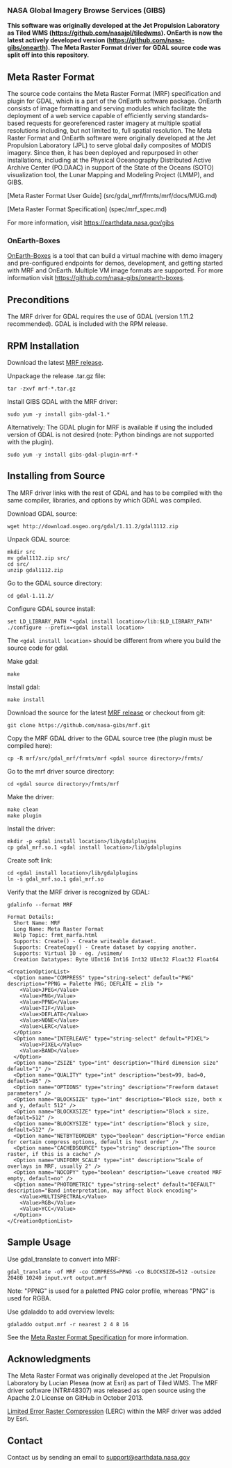 ### NASA Global Imagery Browse Services (GIBS)

**This software was originally developed at the Jet Propulsion Laboratory as Tiled WMS (https://github.com/nasajpl/tiledwms).  OnEarth is now the latest actively developed version (https://github.com/nasa-gibs/onearth).  The Meta Raster Format driver for GDAL source code was split off into this repository.**

## Meta Raster Format

The source code contains the Meta Raster Format (MRF) specification and plugin for GDAL, which is a part of the OnEarth software package.  OnEarth consists of image formatting and serving modules which facilitate the deployment of a web service capable of efficiently serving standards-based requests for georeferenced raster imagery at multiple spatial resolutions including, but not limited to, full spatial resolution.  The Meta Raster Format and OnEarth software were originally developed at the Jet Propulsion Laboratory (JPL) to serve global daily composites of MODIS imagery.  Since then, it has been deployed and repurposed in other installations, including at the Physical Oceanography Distributed Active Archive Center (PO.DAAC) in support of the State of the Oceans (SOTO) visualization tool, the Lunar Mapping and Modeling Project (LMMP), and GIBS.

[Meta Raster Format User Guide] (src/gdal_mrf/frmts/mrf/docs/MUG.md)

[Meta Raster Format Specification] (spec/mrf_spec.md)

For more information, visit https://earthdata.nasa.gov/gibs

### OnEarth-Boxes
[OnEarth-Boxes](https://github.com/nasa-gibs/onearth-boxes) is a tool that can build a virtual machine with demo imagery and pre-configured endpoints for demos, development, and getting started with MRF and OnEarth. Multiple VM image formats are supported. For more information visit https://github.com/nasa-gibs/onearth-boxes.

## Preconditions

The MRF driver for GDAL requires the use of GDAL (version 1.11.2 recommended).  GDAL is included with the RPM release.

## RPM Installation

Download the latest [MRF release](https://github.com/nasa-gibs/mrf/releases).

Unpackage the release .tar.gz file:
```
tar -zxvf mrf-*.tar.gz
```

Install GIBS GDAL with the MRF driver:
```
sudo yum -y install gibs-gdal-1.*
```

Alternatively: The GDAL plugin for MRF is available if using the included version of GDAL is not desired (note: Python bindings are not supported with the plugin).
```
sudo yum -y install gibs-gdal-plugin-mrf-*
```

## Installing from Source
 
The MRF driver links with the rest of GDAL and has to be compiled with the same compiler, libraries, and options by which GDAL was compiled.

Download GDAL source:
```
wget http://download.osgeo.org/gdal/1.11.2/gdal1112.zip
```

Unpack GDAL source:
```
mkdir src
mv gdal1112.zip src/
cd src/
unzip gdal1112.zip
```
 
Go to the GDAL source directory:
```
cd gdal-1.11.2/
``` 

Configure GDAL source install:
```
set LD_LIBRARY_PATH "<gdal install location>/lib:$LD_LIBRARY_PATH"
./configure --prefix=<gdal install location>
```
The ```<gdal install location>``` should be different from where you build the source code for gdal.

Make gdal:
```
make
```

Install gdal:
```
make install
```

Download the source for the latest [MRF release](https://github.com/nasa-gibs/mrf/releases) or checkout from git:
```
git clone https://github.com/nasa-gibs/mrf.git
```

Copy the MRF GDAL driver to the GDAL source tree (the plugin must be compiled here):
```
cp -R mrf/src/gdal_mrf/frmts/mrf <gdal source directory>/frmts/
```

Go to the mrf driver source directory:
```
cd <gdal source directory>/frmts/mrf
```
 
Make the driver:
```
make clean
make plugin
```

Install the driver:
```
mkdir -p <gdal install location>/lib/gdalplugins
cp gdal_mrf.so.1 <gdal install location>/lib/gdalplugins
```
 
Create soft link:
```
cd <gdal install location>/lib/gdalplugins
ln -s gdal_mrf.so.1 gdal_mrf.so
```
 
Verify that the MRF driver is recognized by GDAL:
```
gdalinfo --format MRF

Format Details:
  Short Name: MRF
  Long Name: Meta Raster Format
  Help Topic: frmt_marfa.html
  Supports: Create() - Create writeable dataset.
  Supports: CreateCopy() - Create dataset by copying another.
  Supports: Virtual IO - eg. /vsimem/
  Creation Datatypes: Byte UInt16 Int16 Int32 UInt32 Float32 Float64

<CreationOptionList>
  <Option name="COMPRESS" type="string-select" default="PNG" description="PPNG = Palette PNG; DEFLATE = zlib ">
    <Value>JPEG</Value>
    <Value>PNG</Value>
    <Value>PPNG</Value>
    <Value>TIF</Value>
    <Value>DEFLATE</Value>
    <Value>NONE</Value>
    <Value>LERC</Value>
  </Option>
  <Option name="INTERLEAVE" type="string-select" default="PIXEL">
    <Value>PIXEL</Value>
    <Value>BAND</Value>
  </Option>
  <Option name="ZSIZE" type="int" description="Third dimension size" default="1" />
  <Option name="QUALITY" type="int" description="best=99, bad=0, default=85" />
  <Option name="OPTIONS" type="string" description="Freeform dataset parameters" />
  <Option name="BLOCKSIZE" type="int" description="Block size, both x and y, default 512" />
  <Option name="BLOCKXSIZE" type="int" description="Block x size, default=512" />
  <Option name="BLOCKYSIZE" type="int" description="Block y size, default=512" />
  <Option name="NETBYTEORDER" type="boolean" description="Force endian for certain compress options, default is host order" />
  <Option name="CACHEDSOURCE" type="string" description="The source raster, if this is a cache" />
  <Option name="UNIFORM_SCALE" type="int" description="Scale of overlays in MRF, usually 2" />
  <Option name="NOCOPY" type="boolean" description="Leave created MRF empty, default=no" />
  <Option name="PHOTOMETRIC" type="string-select" default="DEFAULT" description="Band interpretation, may affect block encoding">
    <Value>MULTISPECTRAL</Value>
    <Value>RGB</Value>
    <Value>YCC</Value>
  </Option>
</CreationOptionList>
```

## Sample Usage

Use gdal_translate to convert into MRF:
```
gdal_translate -of MRF -co COMPRESS=PPNG -co BLOCKSIZE=512 -outsize 20480 10240 input.vrt output.mrf
```
Note: "PPNG" is used for a paletted PNG color profile, whereas "PNG" is used for RGBA.

Use gdaladdo to add overview levels:
```
gdaladdo output.mrf -r nearest 2 4 8 16
```

See the [Meta Raster Format Specification](spec/mrf_spec.md) for more information.

## Acknowledgments

The Meta Raster Format was originally developed at the Jet Propulsion Laboratory by Lucian Plesea (now at Esri) as part of Tiled WMS. The MRF driver software (NTR#48307) was released as open source using the Apache 2.0 License on GitHub in October 2013.

[Limited Error Raster Compression](https://github.com/Esri/lerc) (LERC) within the MRF driver was added by Esri.

## Contact

Contact us by sending an email to
[support@earthdata.nasa.gov](mailto:support@earthdata.nasa.gov)
